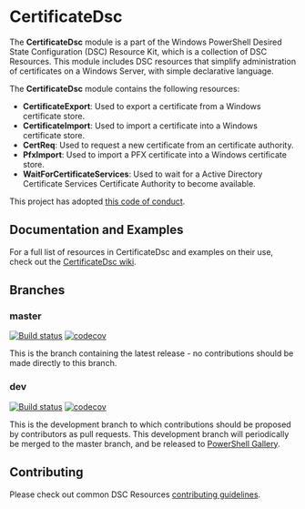 # CertificateDsc

The **CertificateDsc** module is a part of the Windows PowerShell Desired State
Configuration (DSC) Resource Kit, which is a collection of DSC Resources. This
module includes DSC resources that simplify administration of certificates on a
Windows Server, with simple declarative language.

The **CertificateDsc** module contains the following resources:

- **CertificateExport**: Used to export a certificate from a Windows certificate
  store.
- **CertificateImport**: Used to import a certificate into a Windows certificate
  store.
- **CertReq**: Used to request a new certificate from an certificate authority.
- **PfxImport**: Used to import a PFX certificate into a Windows certificate store.
- **WaitForCertificateServices**: Used to wait for a Active Directory Certificate
  Services Certificate Authority to become available.

This project has adopted [this code of conduct](CODE_OF_CONDUCT.md).

## Documentation and Examples

For a full list of resources in CertificateDsc and examples on their use, check out
the [CertificateDsc wiki](https://github.com/PowerShell/CertificateDsc/wiki).

## Branches

### master

[![Build status](https://ci.appveyor.com/api/projects/status/0u9f8smiidg1j4kn/branch/master?svg=true)](https://ci.appveyor.com/project/PowerShell/CertificateDsc/branch/master)
[![codecov](https://codecov.io/gh/PowerShell/CertificateDsc/branch/master/graph/badge.svg)](https://codecov.io/gh/PowerShell/CertificateDsc/branch/master)

This is the branch containing the latest release - no contributions should be made
directly to this branch.

### dev

[![Build status](https://ci.appveyor.com/api/projects/status/0u9f8smiidg1j4kn/branch/dev?svg=true)](https://ci.appveyor.com/project/PowerShell/CertificateDsc/branch/dev)
[![codecov](https://codecov.io/gh/PowerShell/CertificateDsc/branch/dev/graph/badge.svg)](https://codecov.io/gh/PowerShell/CertificateDsc/branch/dev)

This is the development branch to which contributions should be proposed by contributors
as pull requests. This development branch will periodically be merged to the master
branch, and be released to [PowerShell Gallery](https://www.powershellgallery.com/).

## Contributing

Please check out common DSC Resources [contributing guidelines](https://github.com/PowerShell/DscResource.Kit/blob/master/CONTRIBUTING.md).
